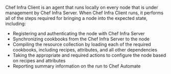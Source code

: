 Chef Infra Client is an agent that runs locally on every node that is under management by Chef Infra Server. When Chef Infra Client runs, it performs all of the steps required for bringing a node into the expected state, including:

- Registering and authenticating the node with Chef Infra Server
- Synchronizing cookbooks from the Chef Infra Server to the node
- Compiling the resource collection by loading each of the required cookbooks, including recipes, attributes, and all other dependencies
- Taking the appropriate and required actions to configure the node based on recipes and attributes
- Reporting summary information on the run to Chef Automate
